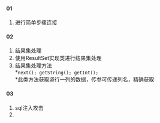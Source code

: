 #### 01
1. 进行简单步骤连接  
#### 02  
1. 结果集处理  
2. 使用ResultSet实现类进行结果集处理
3. 结果集处理方法  
*`next(); getString(); getInt();`  
*此类方法获取竖行一列的数据，传参可传递列名，精确获取
#### 03  
1. sql注入攻击  
2. 
